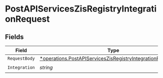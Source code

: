 # PostAPIServicesZisRegistryIntegrationRequest


## Fields

| Field                                                                                                                                              | Type                                                                                                                                               | Required                                                                                                                                           | Description                                                                                                                                        | Example                                                                                                                                            |
| -------------------------------------------------------------------------------------------------------------------------------------------------- | -------------------------------------------------------------------------------------------------------------------------------------------------- | -------------------------------------------------------------------------------------------------------------------------------------------------- | -------------------------------------------------------------------------------------------------------------------------------------------------- | -------------------------------------------------------------------------------------------------------------------------------------------------- |
| `RequestBody`                                                                                                                                      | [*operations.PostAPIServicesZisRegistryIntegrationRequestBody](../../../pkg/models/operations/postapiserviceszisregistryintegrationrequestbody.md) | :heavy_minus_sign:                                                                                                                                 | N/A                                                                                                                                                | {"description":"<string>"}                                                                                                                         |
| `Integration`                                                                                                                                      | *string*                                                                                                                                           | :heavy_check_mark:                                                                                                                                 | N/A                                                                                                                                                |                                                                                                                                                    |